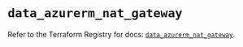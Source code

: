 # `data_azurerm_nat_gateway`

Refer to the Terraform Registry for docs: [`data_azurerm_nat_gateway`](https://registry.terraform.io/providers/hashicorp/azurerm/4.44.0/docs/data-sources/nat_gateway).
